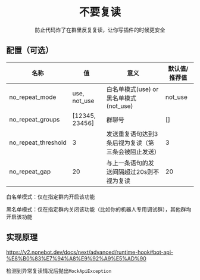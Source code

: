 <div align="center">

# 不要复读

防止代码炸了在群里反复复读，让你写插件的时候更安全

</div>

## 配置（可选）

| 名称                | 值             | 意义                                                | 默认值/推荐值 |
| ------------------- | -------------- | --------------------------------------------------- | ------------- |
| no_repeat_mode      | use, not_use   | 白名单模式(use) or 黑名单模式(not_use)              | not_use       |
| no_repeat_groups    | [12345, 23456] | 群聊号                                              | []            |
| no_repeat_threshold | 3              | 发送重复语句达到3条后视为复读（第三条会被阻止发送） | 3             |
| no_repeat_gap       | 20             | 与上一条语句的发送间隔超过20s则不视为复读           | 20            |


白名单模式：仅在指定群内开启该功能

黑名单模式：仅在指定群内关闭该功能（比如你的机器人专用调试群），其他群均开启该功能

## 实现原理

https://v2.nonebot.dev/docs/next/advanced/runtime-hook#bot-api-%E8%B0%83%E7%94%A8%E9%92%A9%E5%AD%90

检测到异常复读情况后抛出`MockApiException`
